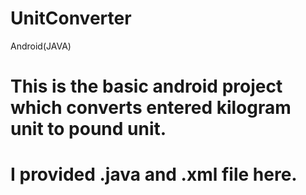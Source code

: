 # UnitConverter
Android(JAVA)
# This is the basic android project which converts entered kilogram unit to pound unit.
# I provided .java and .xml file here.

